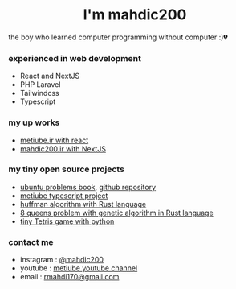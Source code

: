 <h1 align="center">I'm mahdic200</h1>

the boy who learned computer programming without computer :)💔

### experienced in web development
- React and NextJS
- PHP Laravel
- Tailwindcss
- Typescript


### my up works
- [metiube.ir with react](https://metiube.ir)
- [mahdic200.ir with NextJS](https://mahdic200.ir)

### my tiny open source projects
- [ubuntu problems book](https://ubuntu-problems-book.mahdic200.ir), [github repository](https://github.com/mahdic200/ubuntu-problems-book)
- [metiube typescript project](https://github.com/mahdic200/metiube-typescript-project)
- [huffman algorithm with Rust language](https://github.com/mahdic200/huffman_coding_with_rust)
- [8 queens problem with genetic algorithm in Rust language](https://github.com/mahdic200/queens_genetic)
- [tiny Tetris game with python](https://github.com/mahdic200/tetris)

### contact me
- instagram : <a href="https://instagram.com/mahdic200" target="_blank">@mahdic200</a>
- youtube : [metiube youtube channel](https://youtube.com/@metiube)
- email : <a href="mailto:rmahdi70@gmail.com">rmahdi170@gmail.com</a>
